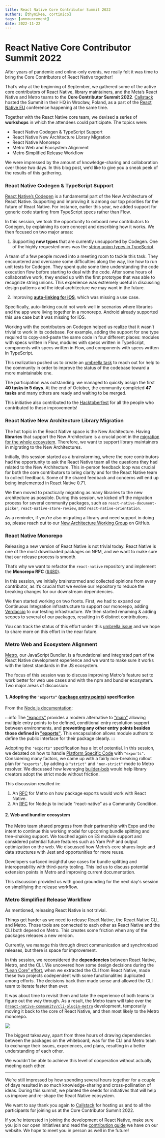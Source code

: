 ```yaml
---
title: React Native Core Contributor Summit 2022
authors: [thymikee, cortinico]
tags: [announcement]
date: 2022-11-22
---
```


# React Native Core Contributor Summit 2022

After years of pandemic and online-only events, we really felt it was time to bring the Core Contributors of React Native together!

That’s why at the beginning of September, we gathered some of the active core contributors of React Native, library maintainers, and the Meta’s React Native and Metro teams to the **Core Contributor Summit 2022**. [Callstack](https://www.callstack.com/) hosted the Summit in their HQ in Wrocław, Poland, as a part of the [React Native EU](https://www.react-native.eu/) conference happening at the same time.

Together with the React Native core team, we devised a series of **workshops** in which the attendees could participate. The topics were:

- ​​React Native Codegen & TypeScript Support
- ​​React Native New Architecture Library Migration
- ​​React Native Monorepo
- Metro Web and Ecosystem Alignment
- Metro Simplified Release Workflow

We were impressed by the amount of knowledge-sharing and collaboration over those two days. In this blog post, we’d like to give you a sneak peek of the results of this gathering.

<!--truncate-->

### React Native Codegen & TypeScript Support

[React Native’s Codegen](/docs/the-new-architecture/pillars-codegen) is a fundamental part of the New Architecture of React Native. Supporting and improving it is among our top priorities for the future of React Native. For instance, earlier this year, we added support for generic code starting from TypeScript specs rather than Flow.

In this session, we took the opportunity to onboard new contributors to Codegen, by explaining its core concept and describing how it works. We then focused on two major areas:

1. Supporting **new types** that are currently unsupported by Codegen. One of the highly requested ones was the [string union types in TypeScript](https://github.com/Titozzz/react-native/tree/codegen-string-union).

A team of a few people moved into a meeting room to tackle this task. They encountered and overcame some difficulties along the way, like how to run unit tests for Codegen. They spent quite some time understanding the code execution flow before starting to deal with the code. After some hours of collaborative work, they ended up with the first prototype that was able to recognize string unions. This experience was extremely useful in discussing design patterns and the ideal architecture we may want in the future.

2. Improving **[auto-linking for iOS](https://github.com/facebook/react-native/pull/34580)**, which was missing a use case.

Specifically, auto-linking could not work well in scenarios where libraries and the app were living together in a monorepo. Android already supported this use case but it was missing for iOS.

Working with the contributors on Codegen helped us realize that it wasn’t trivial to work in its codebase. For example, adding the support for one type required to copy-and-paste the same code in four different places: modules with specs written in Flow, modules with specs written in TypeScript, components with specs written in Flow, and components with specs written in TypeScript.

This realization pushed us to create an [umbrella task](https://github.com/facebook/react-native/issues/34872) to reach out for help to the community in order to improve the status of the codebase toward a more maintainable one.

The participation was outstanding: we managed to quickly assign the first **40 tasks in 5 days**. At the end of October, the community completed **47 tasks** and many others are ready and waiting to be merged.

This initiative also contributed to the [Hacktoberfest](https://hacktoberfest.com/) for all the people who contributed to these improvements!

### ​​React Native New Architecture Library Migration

The hot topic in the React Native space is the New Architecture. Having **libraries** that support the New Architecture is a crucial point in the [migration for the whole ecosystem](/blog/2022/06/16/resources-migrating-your-react-native-library-to-the-new-architecture). Therefore, we want to support library maintainers in migrating to the New Architectures.

Initially, this session started as a brainstorming, where the core contributors had the opportunity to ask the React Native team all the questions they had related to the New Architecture. This in-person feedback loop was crucial for both the core contributors to bring clarity and for the React Native team to collect feedback. Some of the shared feedback and concerns will end up being implemented in React Native 0.71.

We then moved to practically migrating as many libraries to the new architecture as possible. During this session, we kicked off the migration process for several community packages, such as `react-native-document-picker`, `react-native-store-review`, and `react-native-orientation`.

As a reminder, if you’re also migrating a library and need support in doing so, please reach out to our [New Architecture Working Group](https://github.com/reactwg/react-native-new-architecture) on GitHub.

### ​​React Native Monorepo

Releasing a new version of React Native is not trivial today. React Native is one of the most downloaded packages on NPM, and we want to make sure that our release process is smooth.

That’s why we want to refactor the `react-native` repository and implement the **Monorepo RFC** ([#480](https://github.com/react-native-community/discussions-and-proposals/pull/480)).

In this session, we initially brainstormed and collected opinions from every contributor, as it’s crucial that we evolve our repository to reduce the breaking changes for our downstream dependencies.

We then started working on two fronts. First, we had to expand our Continuous Integration infrastructure to support our monorepo, adding [Verdaccio](https://verdaccio.org/) to our testing infrastructure. We then started renaming & adding scopes to several of our packages, resulting in 6 distinct contributions.

You can track the status of this effort under this [umbrella issue](https://github.com/facebook/react-native/issues/34692) and we hope to share more on this effort in the near future.

### Metro Web and Ecosystem Alignment

[Metro](https://github.com/facebook/metro), our JavaScript Bundler, is a foundational and integrated part of the React Native development experience and we want to make sure it works with the latest standards in the JS ecosystem.

The focus of this session was to discuss improving Metro's feature set to work better for web use cases and with the npm and bundler ecosystem. Two major areas of discussion:

#### 1. Adopting the `"exports"` ([package entry points](https://nodejs.org/api/packages.html#package-entry-points)) specification

From the [Node.js documentation](https://nodejs.org/api/packages.html#package-entry-points):

<!-- alex ignore clearly -->

:::info
The ["exports"](https://nodejs.org/api/packages.html#exports) provides a modern alternative to ["main"](https://nodejs.org/api/packages.html#main) allowing multiple entry points to be defined, conditional entry resolution support between environments, and **preventing any other entry points besides those defined in ["exports"](https://nodejs.org/api/packages.html#exports)**. This encapsulation allows module authors to define the public interface for their package clearly.
:::

Adopting the `"exports"` specification has a lot of potential. In this session, we debated on how to handle [Platform Specific Code](/docs/platform-specific-code#platform-specific-extensions) with `"exports"`. Considering many factors, we came up with a fairly non-breaking rollout plan for `"exports"`, by adding a `"strict"` and `"non-strict"` mode to Metro resolver. We discussed how leveraging [builder-bob](https://github.com/callstack/react-native-builder-bob) would help library creators adopt the strict mode without friction.

This discussion resulted in:

1. An [RFC](https://github.com/react-native-community/discussions-and-proposals/pull/534) for Metro on how package exports would work with React Native.
2. An [RFC](https://github.com/nodejs/node/pull/45367) for Node.js to include “react-native” as a Community Condition.

#### 2. Web and bundler ecosystem

The Metro team shared progress from their partnership with Expo and the intent to continue this working model for upcoming bundle splitting and tree-shaking support. We touched again on ES module support and considered potential future features such as Yarn PnP and output optimization on the web. We discussed how Metro’s core shares logic and data structures with Jest and opportunities for more reuse.

Developers surfaced insightful use cases for bundle splitting and interoperability with third-party tooling. This led us to discuss potential extension points in Metro and improving current documentation.

This discussion provided us with good grounding for the next day's session on simplifying the release workflow.

### Metro Simplified Release Workflow

As mentioned, releasing React Native is not trivial.

Things get harder as we need to release React Native, the React Native CLI, and Metro. Those tools are connected to each other as React Native and the CLI both depend on Metro. This creates some friction when any of the packages releases a new version.

Currently, we manage this through direct communication and synchronized releases, but there is space for improvement.

In this session, we reconsidered the **dependencies** between React Native, Metro, and the CLI. We uncovered how some design decisions during the [“Lean Core” effort](https://github.com/react-native-community/discussions-and-proposals/issues/6), when we extracted the CLI from React Native, made these two projects codependent with some functionalities duplicated among efforts. The decisions back then made sense and allowed the CLI team to iterate faster than ever.

It was about time to revisit them and take the experience of both teams to figure out the way through. As a result, the Metro team will take over the [`@react-native-community/cli-plugin-metro`](https://github.com/react-native-community/cli/tree/main/packages/cli-plugin-metro) development, temporarily moving it back to the core of React Native, and then most likely to the Metro monorepo.

![](/blog/assets/core-contributor-summit-2022.jpg)

The biggest takeaway, apart from three hours of drawing dependencies between the packages on the whiteboard, was for the CLI and Metro team to exchange their issues, experiences, and plans, resulting in a better understanding of each other.

We wouldn’t be able to achieve this level of cooperation without actually meeting each other.

---

We’re still impressed by how spending several hours together for a couple of days resulted in so much knowledge-sharing and cross-pollination of ideas. During this summit, we planted the seeds for initiatives that will help us improve and re-shape the React Native ecosystem.

We want to say thank you again to [Callstack](https://www.callstack.com/) for hosting us and to all the participants for joining us at the Core Contributor Summit 2022.

If you’re interested in joining the development of React Native, make sure you join our open initiatives and read the [contribution guide](https://reactnative.dev/contributing/overview) we have on our website. We hope to meet you in person as well in the future!
